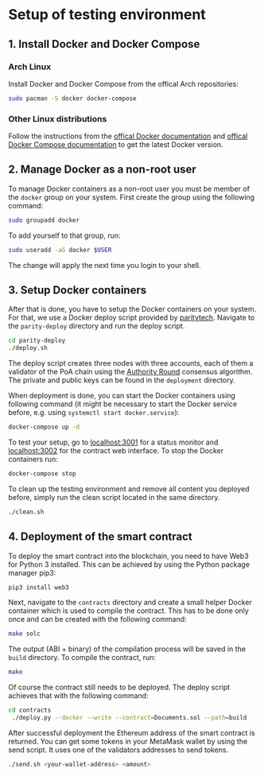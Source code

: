 # Setup of testing environment

## 1. Install Docker and Docker Compose

### Arch Linux
Install Docker and Docker Compose from the offical Arch repositories:

```sh
sudo pacman -S docker docker-compose
```

### Other Linux distributions
Follow the instructions from the [offical Docker documentation](https://docs.docker.com/install/) and [offical Docker Compose documentation](https://docs.docker.com/compose/install/) to get the latest Docker version.

## 2. Manage Docker as a non-root user

To manage Docker containers as a non-root user you must be member of the `docker` group on your system. First create the group using the following command:

```sh
sudo groupadd docker
```

To add yourself to that group, run:

```sh
sudo useradd -aG docker $USER
```

The change will apply the next time you login to your shell.

## 3. Setup Docker containers
After that is done, you have to setup the Docker containers on your system. For that, we use a Docker deploy script provided by [paritytech](https://github.com/paritytech/parity-deploy). Navigate to the `parity-deploy` directory and run the deploy script.

```sh
cd parity-deploy
./deploy.sh
```

The deploy script creates three nodes with three accounts, each of them a validator of the PoA chain using the [Authority Round](https://wiki.parity.io/Aura) consensus algorithm. The private and public keys can be found in the `deployment` directory.

When deployment is done, you can start the Docker containers using following command (it might be necessary to start the Docker service before, e.g. using `systemctl start docker.service`):

```sh
docker-compose up -d
```

To test your setup, go to [localhost:3001](http://localhost:3001) for a status monitor and [localhost:3002](http://localhost:3002) for the contract web interface. To stop the Docker containers run:

```sh
docker-compose stop
```

To clean up the testing environment and remove all content you deployed before, simply run the clean script located in the same directory.

```sh
./clean.sh
```

## 4. Deployment of the smart contract

To deploy the smart contract into the blockchain, you need to have Web3 for Python 3 installed. This can be achieved by using the Python package manager pip3:

```sh
pip3 install web3
```

Next, navigate to the `contracts` directory and create a small helper Docker container which is used to compile the contract. This has to be done only once and can be created with the following command:

```sh
make solc
```

The output (ABI + binary) of the compilation process will be saved in the `build` directory. To compile the contract, run:

```sh
make
```

Of course the contract still needs to be deployed. The deploy script achieves that with the following command:

```sh
cd contracts
 ./deploy.py --docker --write --contract=Documents.sol --path=build
```

After successful deployment the Ethereum address of the smart contract is returned. You can get some tokens in your MetaMask wallet by using the send script. It uses one of the validators addresses to send tokens.
```sh
./send.sh <your-wallet-address> <amount>
```
